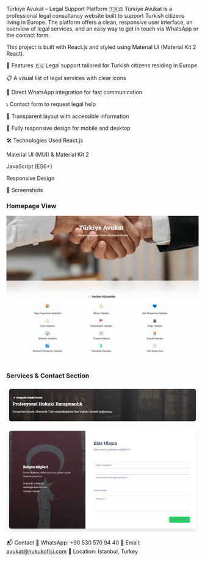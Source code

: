 Türkiye Avukat – Legal Support Platform 🇹🇷⚖️
Türkiye Avukat is a professional legal consultancy website built to support Turkish citizens living in Europe. The platform offers a clean, responsive user interface, an overview of legal services, and an easy way to get in touch via WhatsApp or the contact form.

This project is built with React.js and styled using Material UI (Material Kit 2 React).

🌟 Features
🇪🇺 Legal support tailored for Turkish citizens residing in Europe

📋 A visual list of legal services with clear icons

💬 Direct WhatsApp integration for fast communication

📞 Contact form to request legal help

🧭 Transparent layout with accessible information

📱 Fully responsive design for mobile and desktop

🛠️ Technologies Used
React.js

Material UI (MUI) & Material Kit 2

JavaScript (ES6+)

Responsive Design

📸 Screenshots
### Homepage View
![Website Screenshot 1](./Website1.png)

### Services & Contact Section
![Website Screenshot 2](./Website2.png)

📬 Contact
📱 WhatsApp: +90 530 570 94 40
📧 Email: avukat@hukukofisi.com
📍 Location: Istanbul, Turkey

